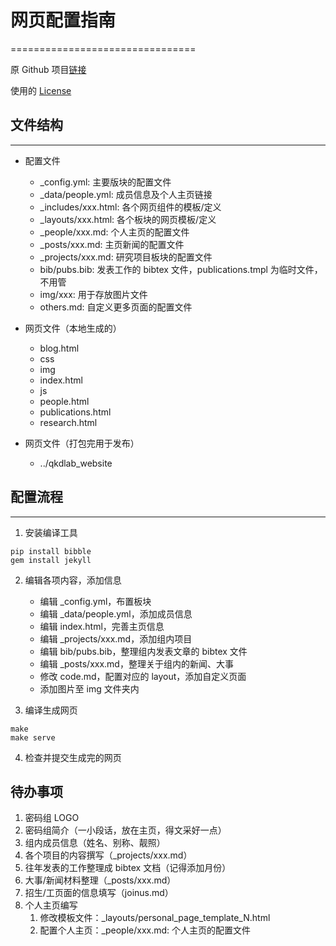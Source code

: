 # 网页配置指南
================================

原 Github 项目[链接](https://github.com/uwsampa/research-group-web)

使用的 [License](https://creativecommons.org/licenses/by-nc/4.0/)

## 文件结构
-------------------
* 配置文件
    * _config.yml: 主要版块的配置文件
    * _data/people.yml: 成员信息及个人主页链接
    * _includes/xxx.html: 各个网页组件的模板/定义
    * _layouts/xxx.html: 各个板块的网页模板/定义
    * _people/xxx.md: 个人主页的配置文件
    * _posts/xxx.md: 主页新闻的配置文件
    * _projects/xxx.md: 研究项目板块的配置文件
    * bib/pubs.bib: 发表工作的 bibtex 文件，publications.tmpl 为临时文件，不用管
    * img/xxx: 用于存放图片文件
    * others.md: 自定义更多页面的配置文件
    
* 网页文件（本地生成的）
    * blog.html
    * css
    * img
    * index.html
    * js
    * people.html
    * publications.html
    * research.html
    
* 网页文件（打包完用于发布）
    * ../qkdlab_website
    
    
## 配置流程
---------------------
1. 安装编译工具
```
pip install bibble
gem install jekyll
```

2. 编辑各项内容，添加信息
    * 编辑 _config.yml，布置板块
    * 编辑 _data/people.yml，添加成员信息
    * 编辑 index.html，完善主页信息
    * 编辑 _projects/xxx.md，添加组内项目
    * 编辑 bib/pubs.bib，整理组内发表文章的 bibtex 文件
    * 编辑 _posts/xxx.md，整理关于组内的新闻、大事
    * 修改 code.md，配置对应的 layout，添加自定义页面
    * 添加图片至 img 文件夹内
    
3. 编译生成网页
```
make 
make serve
```
    
4. 检查并提交生成完的网页

## 待办事项
1. 密码组 LOGO
2. 密码组简介（一小段话，放在主页，得文采好一点）
3. 组内成员信息（姓名、别称、靓照）
4. 各个项目的内容撰写（_projects/xxx.md）
5. 往年发表的工作整理成 bibtex 文档（记得添加月份）
6. 大事/新闻材料整理（_posts/xxx.md）
7. 招生/工页面的信息填写（joinus.md）
8. 个人主页编写
    1. 修改模板文件：_layouts/personal_page_template_N.html
    2. 配置个人主页：_people/xxx.md: 个人主页的配置文件

